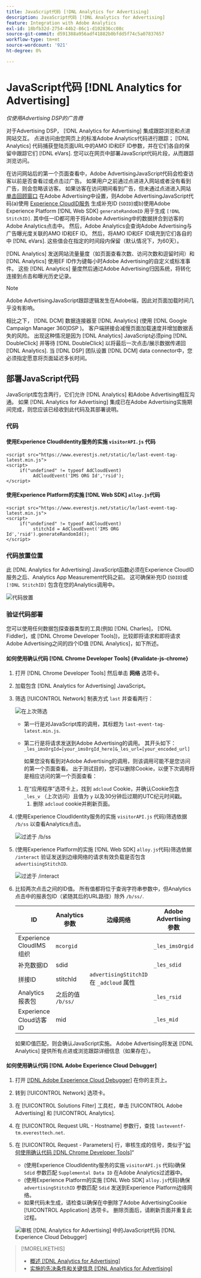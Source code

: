 ```yaml
---
title: JavaScript代码 [!DNL Analytics for Advertising]
description: JavaScript代码 [!DNL Analytics for Advertising]
feature: Integration with Adobe Analytics
exl-id: 18bfb32d-2754-44b2-86c1-d102836cc08c
source-git-commit: d591388a956adf41882b0bfdd5f74c5a07837657
workflow-type: tm+mt
source-wordcount: '921'
ht-degree: 0%

---
```


# JavaScript代码 [!DNL Analytics for Advertising]

*仅使用Advertising DSP的广告商*

对于Advertising DSP， [!DNL Analytics for Advertising] 集成跟踪浏览和点进网站交互。 点进访问由您网页上的标准Adobe Analytics代码进行跟踪； [!DNL Analytics] 代码捕获登陆页面URL中的AMO ID和EF ID参数，并在它们各自的保留中跟踪它们 [!DNL eVars]. 您可以在网页中部署JavaScript代码片段，从而跟踪浏览访问。

在访问网站后的第一个页面查看中，Adobe AdvertisingJavaScript代码会检查访客以前是否查看过或点击过广告。 如果用户之前通过点进进入网站或者没有看到广告，则会忽略该访客。 如果访客在访问期间看到广告，但未通过点进进入网站 [单击回顾窗口](/help/integrations/analytics/prerequisites.md#lookback-a4adc) 在Adobe Advertising中设置，则Adobe AdvertisingJavaScript代码(a)使用 [Experience CloudID服务](https://experienceleague.adobe.com/docs/id-service/using/home.html) 生成补充ID (`SDID`)或b)使用Adobe Experience Platform [!DNL Web SDK] `generateRandomID` 用于生成 `[!DNL StitchID]`. 其中任一ID都可用于将Adobe Advertising中的数据拼合到访客的Adobe Analytics点击中。 然后，Adobe Analytics会查询Adobe Advertising与广告曝光度关联的AMO ID和EF ID。 然后，将AMO ID和EF ID填充到它们各自的中 [!DNL eVars]. 这些值会在指定的时间段内保留（默认情况下，为60天）。

[!DNL Analytics] 发送网站流量量度（如页面查看次数、访问次数和逗留时间）和 [!DNL Analytics] 使用EF ID作为键每小时Adobe Advertising的自定义或标准事件。 这些 [!DNL Analytics] 量度然后通过Adobe Advertising归因系统，将转化连接到点击和曝光历史记录。

>[!NOTE]
>
>Adobe AdvertisingJavaScript跟踪逻辑发生在Adobe端，因此对页面加载时间几乎没有影响。
>
>相比之下， [!DNL DCM] 数据连接器至 [!DNL Analytics] (使用 [!DNL Google Campaign Manager 360]DSP )。 客户端拼接会减慢页面加载速度并增加数据丢失的风险。 出现这种情况是因为 [!DNL Analytics] JavaScript必须ping [!DNL DoubleClick] 并等待 [!DNL DoubleClick] 以将最后一次点击/展示数据传递回 [!DNL Analytics]. 当 [!DNL DSP] 团队设置 [!DNL DCM] data connector中，您必须指定愿意将页面延迟多长时间。

## 部署JavaScript代码

JavaScript库包含两行，它们允许 [!DNL Analytics] 和Adobe Advertising相互沟通。 如果 [!DNL Analytics for Advertising] 集成已在Adobe Advertising实施期间完成，则您应该已经收到此代码及其部署说明。

### 代码

#### 使用Experience CloudIdentity服务的实施 `visitorAPI.js` 代码

```
<script src="https://www.everestjs.net/static/le/last-event-tag-latest.min.js">
<script>
     if("undefined" != typeof AdCloudEvent) 
          AdCloudEvent('IMS ORG Id','rsid');
</script>
```

#### 使用Experience Platform的实施 [!DNL Web SDK] `alloy.js`代码

```
<script src="https://www.everestjs.net/static/le/last-event-tag-latest.min.js">
<script>
     if("undefined" != typeof AdCloudEvent) 
          stitchId = AdCloudEvent('IMS ORG Id','rsid').generateRandomId();
</script>
```

### 代码放置位置

此 [!DNL Analytics for Advertising] JavaScript函数必须在Experience CloudID服务之后、Analytics App Measurement代码之前。 这可确保补充ID (`SDID`)或 `[!DNL StitchID]` 包含在您的Analytics调用中。

![代码放置](/help/integrations/assets/a4adc-code-placement.png)

### 验证代码部署

您可以使用任何数据包探查器类型的工具(例如 [!DNL Charles]， [!DNL Fiddler]，或 [!DNL Chrome Developer Tools])，比较即将请求和即将请求Adobe Advertising之间的四个ID值 [!DNL Analytics]，如下所述。

#### 如何使用确认代码 [!DNL Chrome Developer Tools] {#validate-js-chrome}

1. 打开 [!DNL Chrome Developer Tools] 然后单击 **网络** 选项卡。

1. 加载包含 [!DNL Analytics for Advertising] JavaScript。

1. 筛选 [!UICONTROL Network] 制表方式 `last` 并查看两行：

   ![在上次筛选](/help/integrations/assets/a4adc-code-validation-filter-last.png)

   * 第一行是对JavaScript库的调用，其标题为 `last-event-tag-latest.min.js`.
   * 第二行是将请求发送到Adobe Advertising的调用。 其开头如下： `_les_imsOrgId=[your_imsOrgId_here]&_les_url=[your_encoded_url]`

     如果您没有看到对Adobe Advertising的调用，则该调用可能不是您访问的第一个页面查看。 出于测试目的，您可以删除Cookie，以便下次调用将是相应访问的第一个页面查看：

   1. 在“应用程序”选项卡上，找到 `adcloud` Cookie，并确认Cookie包含 `_les_v` （上次访问）且值为 `y` 以及30分钟后过期的UTC纪元时间戳。
      1. 删除 `adcloud` cookie并刷新页面。

1. (使用Experience CloudIdentity服务的实施 `visitorAPI.js` 代码)筛选依据 `/b/ss` 以查看Analytics点击。

   ![过滤于 `/b/ss`](/help/integrations/assets/a4adc-code-validation-filter-bss.png)

1. (使用Experience Platform的实施 [!DNL Web SDK] `alloy.js`代码)筛选依据 `/interact` 验证发送到边缘网络的请求有效负载是否包含 `advertisingStitchID`.

   ![过滤于 `/interact`](/help/integrations/assets/a4adc-code-validation-filter-interact.png)

1. 比较两次点击之间的ID值。 所有值都将位于查询字符串参数中，但Analytics点击中的报表包ID（紧随其后的URL路径）除外 `/b/ss/`.

   | ID | Analytics参数 | 边缘网络 | Adobe Advertising参数 |
   | --- | --- | --- | --- |
   | Experience CloudIMS组织 | `mcorgid` |  | `_les_imsOrgid` |
   | 补充数据ID | sdid |  | `_les_sdid` |
   | 拼接ID | stitchId | `advertisingStitchID` 在 `_adcloud` 属性 |  |
   | Analytics报表包 | 之后的值 `/b/ss/` | | `_les_rsid` |
   | Experience Cloud访客ID | mid |  | `_les_mid` |

   如果ID值匹配，则会确认JavaScript实施。 Adobe Advertising将发送 [!DNL Analytics] 提供所有点进或浏览跟踪详细信息（如果存在）。

#### 如何使用确认代码 [!DNL Adobe Experience Cloud Debugger]

1. 打开 [[!DNL Adobe Experience Cloud Debugger]](https://experienceleague.adobe.com/docs/debugger/using-v2/summary.html) 在你的主页上。
1. 转到 [!UICONTROL Network] 选项卡。
1. 在 [!UICONTROL Solutions Filter] 工具栏，单击 [!UICONTROL Adobe Advertising] 和 [!UICONTROL Analytics].
1. 在 [!UICONTROL Request URL - Hostname] 参数行，查找 `lasteventf-tm.everesttech.net`.
1. 在 [!UICONTROL Request - Parameters] 行，审核生成的信号，类似于&quot;[如何使用确认代码 [!DNL Chrome Developer Tools]](#validate-js-chrome)“
   * (使用Experience CloudIdentity服务的实施 `visitorAPI.js` 代码)确保 `Sdid` 参数匹配 `Supplemental Data ID` 在Adobe Analytics过滤器中。
   * (使用Experience Platform的实施 [!DNL Web SDK] `alloy.js`代码)确保 `advertisingStitchID` 参数匹配 `Sdid` 发送到Experience Platform边缘网络。
   * 如果代码未生成，请检查以确保在中删除了Adobe AdvertisingCookie [!UICONTROL Application] 选项卡。 删除页面后，请刷新页面并重复此过程。

   ![审核 [!DNL Analytics for Advertising] 中的JavaScript代码 [!DNL Experience Cloud Debugger]](/help/integrations/assets/a4adc-js-audit-debugger.png)

>[!MORELIKETHIS]
>
>* [概述 [!DNL Analytics for Advertising]](overview.md)
>* [实施的先决条件和关键信息 [!DNL Analytics for Advertising]](prerequisites.md)
